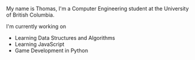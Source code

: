 My name is Thomas, I'm a Computer Engineering student at the University of British Columbia.

I'm currently working on 
- Learning Data Structures and Algorithms
- Learning JavaScript
- Game Development in Python
